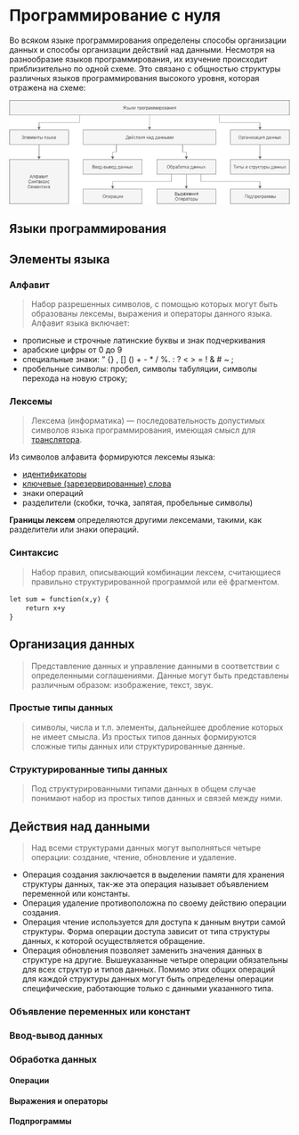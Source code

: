 # Программирование с нуля

Во всяком языке программирования определены способы организации данных и способы организации действий над данными. Несмотря на разнообразие языков программирования, их изучение происходит приблизительно по одной схеме. Это связано с общностью структуры различных языков программирования высокого уровня, которая отражена на схеме:

![](/structure.png)

## Языки программирования

## Элементы языка

### Алфавит
> Набор разрешенных символов, с помощью которых могут быть образованы лексемы, выражения и операторы данного языка.
Алфавит языка включает: 
* прописные и строчные латинские буквы и знак подчеркивания 
* арабские цифры от 0 до 9 
* специальные знаки: “ {} , [] () + - * / %. : ? < > = ! & # ~ ; 
* пробельные символы: пробел, символы табуляции, символы перехода на новую cтроку; 

### Лексемы 
> Лексема (информатика) — последовательность допустимых символов языка программирования, имеющая смысл для [транслятора](https://github.com/GlebFeklistov/programming-is-simple/blob/master/dictionary.md#%D1%82%D1%80%D0%B0%D0%BD%D1%81%D0%BB%D1%8F%D1%82%D0%BE%D1%80-%D0%B0%D0%BD%D0%B3%D0%BB-translator---%D0%BF%D0%B5%D1%80%D0%B5%D0%B2%D0%BE%D0%B4%D1%87%D0%B8%D0%BA).

Из символов алфавита формируются лексемы языка: 
* [идентификаторы](https://github.com/GlebFeklistov/programming-is-simple/blob/master/dictionary.md#%D0%B8%D0%B4%D0%B5%D0%BD%D1%82%D0%B8%D1%84%D0%B8%D0%BA%D0%B0%D1%82%D0%BE%D1%80)
* [ключевые (зарезервированные) слова](https://github.com/GlebFeklistov/programming-is-simple/blob/master/dictionary.md#%D0%BA%D0%BB%D1%8E%D1%87%D0%B5%D0%B2%D1%8B%D0%B5-%D1%81%D0%BB%D0%BE%D0%B2%D0%B0)
* знаки операций
* разделители (скобки, точка, запятая, пробельные символы) 

**Границы лексем** определяются другими лексемами, такими, как разделители или знаки операций.


### Синтаксис
> Набор правил, описывающий комбинации лексем, считающиеся правильно структурированной программой или её фрагментом.

```
let sum = function(x,y) {
    return x+y
}
```

## Организация данных
> Представление данных и управление данными в соответствии с определенными соглашениями.
Данные могут быть представлены различным образом: изображение, текст, звук.

### Простые типы данных
> символы, числа и т.п. элементы, дальнейшее дробление которых не имеет смысла. Из простых типов данных формируются сложные типы данных или структурированные данные.

### Структурированные типы данных
> Под структурированными типами данных в общем случае понимают набор из простых типов данных и связей между ними.

## Действия над данными
> Над всеми структурами данных могут выполняться четыре операции: создание, чтение, обновление и удаление.

* Операция создания заключается в выделении памяти для хранения структуры данных, так-же эта операция называет объявлением переменной или константы.
* Операция удаление противоположна по своему действию операции создания.
* Операция чтение используется для доступа к данным внутри самой структуры. Форма операции доступа зависит от типа структуры данных, к которой осуществляется обращение. 
* Операция обновления позволяет заменить значения данных в структуре на другие.
Вышеуказанные четыре операции обязательны для всех структур и типов данных. Помимо этих общих операций для каждой структуры данных могут быть определены операции специфические, работающие только с данными указанного типа.

### Объявление переменных или констант
> 
### Ввод-вывод данных

### Обработка данных
#### Операции
#### Выражения и операторы
#### Подпрограммы



